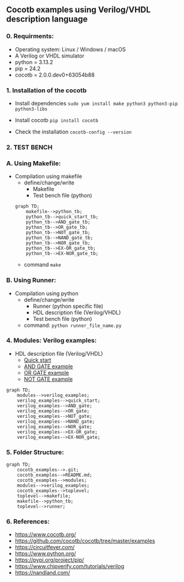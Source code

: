 ## Cocotb examples using Verilog/VHDL description language

### 0. Requirments:  
- Operating system: Linux / Windows / macOS
- A Verilog or VHDL simulator
- python = 3.13.2
- pip = 24.2
- cocotb = 2.0.0.dev0+63054b88

### 1. Installation of the cocotb
* Install dependencies
` sudo yum install make python3 python3-pip python3-libs `

* Install cocotb
` pip install cocotb `

*  Check the installation
`cocotb-config --version`

### 2. TEST BENCH
### A. Using Makefile:
* Compilation using makefile
    * define/change/write
        - Makefile
        - Test bench file (python)
    ```mermaid
    graph TD;
        makefile-->python_tb;
        python_tb-->quick_start_tb;
        python_tb-->AND_gate_tb;
        python_tb-->OR_gate_tb;
        python_tb-->NOT_gate_tb;
        python_tb-->NAND_gate_tb;
        python_tb-->NOR_gate_tb;
        python_tb-->EX-OR_gate_tb;
        python_tb-->EX-NOR_gate_tb;
    ```
    * command
        `make`

### B. Using Runner:  
* Compilation using python
    * define/change/write
        - Runner (python specific file)
        - HDL description file (Verilog/VHDL)
        - Test bench file (python)
    * command:
        `python runner_file_name.py`

### 4. Modules: Verilog examples:
* HDL description file (Verilog/VHDL)
    *  [Quick start](./toplevel/makefile/quick_start/README.md)
    *  [AND GATE example](./toplevel/makefile/and_gate/README.md)
    *  [OR GATE example](./toplevel/makefile/or_gate/README.md)
    *  [NOT GATE example](./toplevel/makefile/not_gate/README.md)

```mermaid
graph TD;
    modules-->verilog_examples;
    verilog_examples-->quick_start;
    verilog_examples-->AND_gate;
    verilog_examples-->OR_gate;
    verilog_examples-->NOT_gate;
    verilog_examples-->NAND_gate;
    verilog_examples-->NOR_gate;
    verilog_examples-->EX-OR_gate;
    verilog_examples-->EX-NOR_gate;
```


### 5. Folder Structure:

```mermaid 
graph TD;
    cocotb_examples-->.git;
    cocotb_examples-->README.md;
    cocotb_examples-->modules;
    modules-->verilog_examples;
    cocotb_examples-->toplevel;
    toplevel-->makefile;
    makefile-->python_tb;
    toplevel-->runner;
```

### 6. References:
* https://www.cocotb.org/
* https://github.com/cocotb/cocotb/tree/master/examples
* https://circuitfever.com/
* https://www.python.org/
* https://pypi.org/project/pip/
* https://www.chipverify.com/tutorials/verilog
* https://nandland.com/

